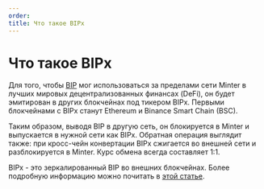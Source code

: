 ```yaml
---
order: 
title: Что такое BIPx
---
```


# Что такое BIPx

Для того, чтобы [BIP](/ru/earn/bip) мог использоваться за пределами сети Minter в лучших мировых децентрализованных финансах (DeFi), он будет эмитирован в других блокчейнах под тикером BIPx. Первыми блокчейнами с BIPx станут Ethereum и Binance Smart Chain (BSC).

Таким образом, выводя BIP в другую сеть, он блокируется в Minter и выпускается в нужной сети как BIPx. Обратная операция выглядит также: при кросс-чейн конвертации BIPx сжигается во внешней сети и разблокируется в Minter. Курс обмена всегда составляет 1:1.

BIPx - это зеркалированный BIP во внешних блокчейнах. Более подробную информацию можно почитать в [этой статье](https://medium.com/@MinterTeam/%D0%BA%D0%B0%D0%BA-bipx-%D0%BF%D0%BE%D0%BC%D0%BE%D0%B6%D0%B5%D1%82-%D0%B7%D0%B0%D1%80%D0%B0%D0%B1%D0%BE%D1%82%D0%B0%D1%82%D1%8C-%D0%B2-defi-9e54b5e625fa).
